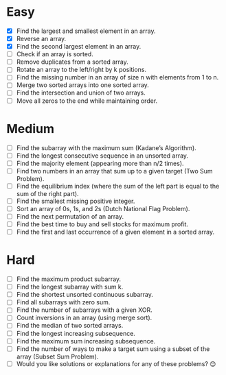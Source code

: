 # Easy
 - [x] Find the largest and smallest element in an array.
 - [x] Reverse an array.
 - [x] Find the second largest element in an array.
 - [ ] Check if an array is sorted.
 - [ ] Remove duplicates from a sorted array.
 - [ ] Rotate an array to the left/right by k positions.
 - [ ] Find the missing number in an array of size n with elements from 1 to n.
 - [ ] Merge two sorted arrays into one sorted array.
 - [ ] Find the intersection and union of two arrays.
 - [ ] Move all zeros to the end while maintaining order.
 # Medium
 - [ ] Find the subarray with the maximum sum (Kadane’s Algorithm).
 - [ ] Find the longest consecutive sequence in an unsorted array.
 - [ ] Find the majority element (appearing more than n/2 times).
 - [ ] Find two numbers in an array that sum up to a given target (Two Sum Problem).
 - [ ] Find the equilibrium index (where the sum of the left part is equal to the sum of the right part).
 - [ ] Find the smallest missing positive integer.
 - [ ] Sort an array of 0s, 1s, and 2s (Dutch National Flag Problem).
 - [ ] Find the next permutation of an array.
 - [ ] Find the best time to buy and sell stocks for maximum profit.
 - [ ] Find the first and last occurrence of a given element in a sorted array.
# Hard
 - [ ] Find the maximum product subarray.
 - [ ] Find the longest subarray with sum k.
 - [ ] Find the shortest unsorted continuous subarray.
 - [ ] Find all subarrays with zero sum.
 - [ ] Find the number of subarrays with a given XOR.
 - [ ] Count inversions in an array (using merge sort).
 - [ ] Find the median of two sorted arrays.
 - [ ] Find the longest increasing subsequence.
 - [ ] Find the maximum sum increasing subsequence.
 - [ ] Find the number of ways to make a target sum using a subset of the array (Subset Sum Problem).
 - [ ] Would you like solutions or explanations for any of these problems? 😊
